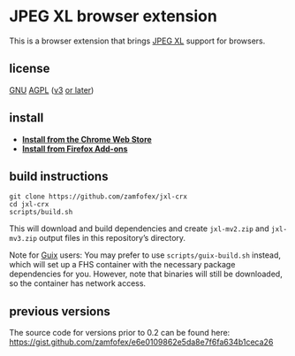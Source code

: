 JPEG XL browser extension
===

This is a browser extension that brings [JPEG XL] support for browsers.

[JPEG XL]: <https://jpegxl.info>

license
---

[GNU][GPL] [AGPL] ([v3][AGPLv3] [or later][GPLv3+])

[GPL]: <https://www.gnu.org/licenses/>
[AGPL]: <https://www.gnu.org/licenses/why-affero-gpl.html>
[AGPLv3]: <https://www.gnu.org/licenses/agpl-3.0>
[GPLv3+]: <https://www.gnu.org/licenses/gpl-faq.html#VersionThreeOrLater>

install
---

- [**Install from the Chrome Web Store**][Web Store listing]
- [**Install from Firefox Add-ons**][Firefox Add-ons listing]

[Web Store listing]: <https://chrome.google.com/webstore/detail/jpeg-xl-viewer/bkhdlfmkaenamnlbpdfplekldlnghchp>
[Firefox Add-ons listing]: <https://addons.mozilla.org/addon/jxl>

build instructions
---

~~~
git clone https://github.com/zamfofex/jxl-crx
cd jxl-crx
scripts/build.sh
~~~

This will download and build dependencies and create `jxl-mv2.zip` and `jxl-mv3.zip` output files in this repository’s directory.

Note for [Guix] users: You may prefer to use `scripts/guix-build.sh` instead, which will set up a FHS container with the necessary package dependencies for you. However, note that binaries will still be downloaded, so the container has network access.

[Guix]: <https://guix.gnu.org>

previous versions
---

The source code for versions prior to 0.2 can be found here: <https://gist.github.com/zamfofex/e6e0109862e5da8e7f6fa634b1ceca26>
